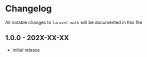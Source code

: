 # Changelog

All notable changes to `laravel-math` will be documented in this file

## 1.0.0 - 202X-XX-XX

- initial release
